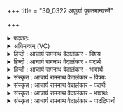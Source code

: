 +++
title = "30_0322 अपूर्व्या पुरुतमान्यस्मै"

+++
<details><summary>पदपाठः</summary>

अ꣡पू꣢꣯र्व्या। अ। पू꣣र्व्या। पुरुत꣡मा꣢नि। अ꣣स्मै। महे꣢। वी꣣रा꣡य꣢। त꣣व꣡से꣢। तु꣣रा꣡य꣢। वि꣣रप्शि꣡ने। वि꣣। रप्शि꣡ने꣢। व꣣ज्रि꣡णे꣣। श꣡न्त꣢꣯मानि। व꣡चां꣢꣯ऽसि। अ꣣स्मै। स्थ꣡वि꣢꣯राय। स्थ। वि꣣राय। तक्षुः। ३२२।
</details>

<details><summary>अधिमन्त्रम् (VC)</summary>

- इन्द्रः
- सुहोत्रो भारद्वाजः
- त्रिष्टुप्
- धैवतः
- ऐन्द्रं काण्डम्
</details>

<details><summary>हिन्दी : आचार्य रामनाथ वेदालंकार - विषयः</summary>

अगले मन्त्र में यह विषय है कि कैसे परमात्मा के लिए कौन लोग कैसे स्तुतिवचनों को कहें।
</details>

<details><summary>हिन्दी : आचार्य रामनाथ वेदालंकार - पदार्थः</summary>

पदार्थान्वय -  (अस्मै) इस (महे) महान् (वीराय) वीर अथवा कामादि शत्रुओं के प्रकम्पक, (तवसे) बलवान् (तुराय) शीघ्र कार्यों को करनेवाले इन्द्र परमेश्वर के लिए और (अस्मै) इस (विरप्शिने) विशेष रूप से वेदों के प्रवक्ता तथा विशेषरूप से स्तुतियोग्य, (वज्रिणे) वज्रधारी के समान दुष्टों को दण्ड देनेवाले, (स्थविराय) प्रवृद्धतम चिरन्तन पुराण पुरुष इन्द्र परमेश्वर के लिए, स्तोता जन (अपूर्व्या) अपूर्व (पुरुतमानि) बहुत सारे (शन्तमानि) अतिशय शान्तिदायक (वचांसि) स्तोत्रों को (तक्षुः) रचते या प्रयुक्त करते हैं ॥१०॥ इस मन्त्र में विशेषणों के साभिप्राय होने से परिकर अलङ्कार है। ‘तमान्-तमानि’, ‘वीराय-विराय’ आदि में छेकानुप्रास और ‘राय’ की तीन बार आवृत्ति में तथा ‘वीर-विर-विरा’ में वृत्त्यनुप्रास है ॥१०॥
</details>

<details><summary>हिन्दी : आचार्य रामनाथ वेदालंकार - भावार्थः</summary>

भावार्थ -  पुराण पुरुष परमेश्वर सबसे अधिक महान् सबसे अधिक वीर, सबसे अधिक बली, सबसे अधिक शीघ्रकारी, सबसे अधिक स्तुतियोग्य, सबसे अधिक दुर्जनों का दण्डयिता, सबसे अधिक वयोवृद्ध, सबसे अधिक ज्ञानवृद्ध और सबसे अधिक प्राचीन है। वैदिक, स्वरचित और अन्य महाकवियों द्वारा रचित स्तोत्रों से उसकी पूजा सबको करनी चाहिए ॥१०॥ इस दशति में इन्द्र को प्रबोधन देने, उसके गुण वर्णन करने, उसके द्वारा सृष्ट्युत्पत्ति आदि वर्णित करने, उसकी स्तुति करने तथा इन्द्र नाम से सूर्य, राजा, आचार्य आदि के कर्मों का वर्णन करने के कारण इस दशति के विषय की पूर्व दशति के विषय के साथ संगति है ॥ चतुर्थ प्रपाठक में प्रथम अर्ध की तृतीय दशति समाप्त ॥ तृतीय अध्याय में नवम खण्ड समाप्त ॥
</details>

<details><summary>संस्कृत : आचार्य रामनाथ वेदालंकार - विषयः</summary>

अथ कीदृशाय परमात्मने के कीदृशानि स्तुतिवचांसि व्याहरेयुरित्याह।
</details>

<details><summary>संस्कृत : आचार्य रामनाथ वेदालंकार - पदार्थः</summary>

पदार्थान्वय -  (अस्मै) एतस्मै (महे) महते (वीराय) विक्रान्ताय कामादिशत्रुप्रकम्पकाय वा। वीर विक्रान्तौ, यद्वा वि-पूर्वः ईर गतौ कम्पने च। ‘वीरो वीरयत्यमित्रान्, वेतेर्वा स्याद् गतिकर्मणो, वीरयतेर्वा’ इति निरुक्तम् १।७। (तवसे२) बलवते। तवस् इति बलनाम। निघं० २।९। (तुराय३) क्षिप्रकारिणे इन्द्राय परमेश्वराय, किञ्च (अस्मै४) एतस्मै (विरप्शिने५) विशेषेण स्तुत्याय, विशेषेण वेदानां प्रवक्त्रे वा। वि-पूर्वाद् रप व्यक्तायां वाचि इति धातोरिदं रूपम्। (वज्रिणे) वज्रधरायेव दुराचारिणां दण्डयित्रे, (स्थविराय) प्रवृद्धाय चिरन्तनाय पुराणपुरुषाय इन्द्राय परमेश्वराय, स्तोतारः (अपूर्व्या) अपूर्वाणि। अपूर्वशब्दात्, स्वार्थे यत्, ततो द्वितीयाबहुवचने ‘शेश्छन्दसि बहुलम्। अ० ६।१।७०’ इति शेर्लुक्। (पुरुतमानि) अतिशयेन बहूनि, (शन्तमानि) अतिशयेन शान्तिकराणि (वचांसि) स्तोत्राणि (तक्षुः) कुर्वन्ति, रचयन्ति, प्रयुञ्जते वा। तक्षतिः करोतिकर्मा। निरु० ४।१९। लडर्थे लिट्, ततक्षुः इति प्राप्ते द्वित्वाभावश्छान्दसः ॥१०॥ अत्र विशेषणानां साभिप्रायत्वात् परिकरालङ्कारः। ‘तमान्-तमानि’ ‘वीराय-विराय’, इत्यादौ छेकानुप्रासः। ‘राय’ इत्यस्य त्रिश आवृत्तौ, ‘वीरा-विर-विरा’ इत्यत्र च वृत्त्यनुप्रासः ॥१०॥
</details>

<details><summary>संस्कृत : आचार्य रामनाथ वेदालंकार - भावार्थः</summary>

भावार्थ -  पुराणपुरुषः परमेश्वरो महत्तमो वीरतमो बलवत्तमः क्षिप्रतमः स्तुत्यतमो दुर्जनानां दण्डयितृतमो वयोवृद्धतमो ज्ञानवृद्धतमश्चिरन्तनतमश्चास्ति। बहुभिर्वैदिकैः स्वरचितैरितरमहाकविरचितैश्च स्तोत्रैस्तस्य सपर्या सर्वैर्विधेया ॥१०॥६ अत्रेन्द्रस्य प्रबोधनात्, तद्गुणकर्मवर्णनात्, तद्द्वारा सृष्ट्युत्पत्त्यादिवर्णनात्, तस्य स्तुतिवर्णनाद्, इन्द्रनाम्ना सूर्यनृपत्याचार्यादीनां चापि कर्मवर्णनाद् एतद्दशत्यर्थस्य पूर्वदशत्यर्थेन सह सङ्गतिरस्तीति ज्ञेयम् ॥ इति चतुर्थे प्रपाठके प्रथमार्द्धे तृतीया दशतिः ॥ इति तृतीयाध्याये नवमः खण्डः ॥
</details>

<details><summary>संस्कृत : आचार्य रामनाथ वेदालंकार - पादटिप्पनी</summary>

टिप्पनी -   १. ऋ० ६।३२।१, ‘वचांस्यासा स्थविराय तक्षम्’ इति पाठः। २. अन्तर्णीतमत्वर्थं च द्रष्टव्यम्। तवसे बलवते इत्यर्थः। इति वि०। ३. तुराय। तुर्वतिर्हिंसार्थः। हिंसित्रे—इति वि०। तुराय त्वरिताय—इति भ०। क्षिप्रकारिणे—इति ऋ० ६।३२।१ भाष्ये द०। ४. अस्मै इति पुनरुक्तिः अर्धर्चभेदादिति भरतः। ५. विरप्शिने विशेषेण स्तुत्याय—इति भ०, सा०। विरप्शिन्निति पदं महन्नामसु पठितम्। निघं० ३।३। ६. ऋग्वेदे दयानन्दर्षिर्मन्त्रमिमं ‘विद्वांसः किं कुर्युः’ इति विषये व्याख्यातवान्।
</details>